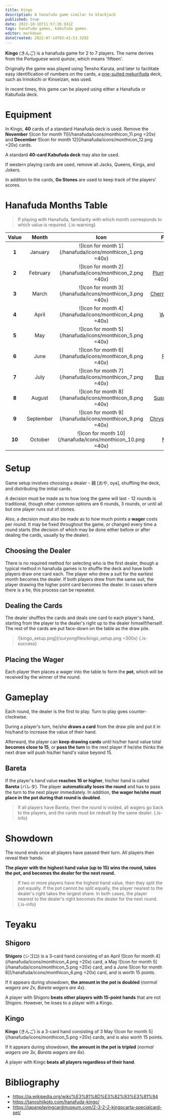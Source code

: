 ```yaml
---
title: Kingo
description: A hanafuda game similar to blackjack
published: true
date: 2022-10-16T11:57:20.931Z
tags: hanafuda games, kabufuda games
editor: markdown
dateCreated: 2022-07-14T03:41:53.329Z
---
```


**Kingo** (きんご) is a hanafuda game for 2 to 7 players. The name derives from the Portuguese word *quinze*, which means 'fifteen'.

Originally the game was played using Tensho Karuta, and later to facilitate easy identification of numbers on the cards, a [one-suited mekurifuda](/en/one-suited-mekurifuda-variants) deck, such as Irinokichi or Kinseizan, was used.

In recent times, this game can be played using either a Hanafuda or Kabufuda deck.

# Equipment
In Kingo, **40** cards of a standard Hanafuda deck is used. Remove the **November** ![Icon for month 11](/hanafuda/icons/monthicon_11.png =20x) and **December** ![Icon for month 12](/hanafuda/icons/monthicon_12.png =20x) cards.

A standard **40-card Kabufuda deck** may also be used.

If western playing cards are used, remove all Jacks, Queens, Kings, and Jokers.

In addition to the cards, **Go Stones** are used to keep track of the players' scores.

# Hanafuda Months Table
>If playing with Hanafuda, familiarity with which month corresponds to which value is required.
{.is-warning}

|Value|Month|Icon|Flower|
|:---:|:---:|:---:|:---:|
|**1**|January|![Icon for month 1](/hanafuda/icons/monthicon_1.png =40x)|[Pine](/en/hanafuda/suits/pine)|
|**2**|February|![Icon for month 2](/hanafuda/icons/monthicon_2.png =40x)|[Plum Blossom](/en/hanafuda/suits/plum-blossom)|
|**3**|March|![Icon for month 3](/hanafuda/icons/monthicon_3.png =40x)|[Cherry Blossom](/en/hanafuda/suits/cherry-blossom)|
|**4**|April|![Icon for month 4](/hanafuda/icons/monthicon_4.png =40x)|[Wisteria](/en/hanafuda/suits/wisteria)|
|**5**|May|![Icon for month 5](/hanafuda/icons/monthicon_5.png =40x)|[Iris](/en/hanafuda/suits/iris)|
|**6**|June|![Icon for month 6](/hanafuda/icons/monthicon_6.png =40x)|[Peony](/en/hanafuda/suits/peony)|
|**7**|July|![Icon for month 7](/hanafuda/icons/monthicon_7.png =40x)|[Bush Clover](/en/hanafuda/suits/bush-clover)|
|**8**|August|![Icon for month 8](/hanafuda/icons/monthicon_8.png =40x)|[Susuki Grass](/en/hanafuda/suits/susuki-grass)|
|**9**|September|![Icon for month 9](/hanafuda/icons/monthicon_9.png =40x)|[Chrysanthemum](/en/hanafuda/suits/chrysanthemum)|
|**10**|October|![Icon for month 10](/hanafuda/icons/monthicon_10.png =40x)|[Maple](/en/hanafuda/suits/maple)|

# Setup
Game setup involves choosing a dealer - 親 [おや, oya], shuffling the deck, and distributing the initial cards.

A decision must be made as to how long the game will last - 12 rounds is traditional, though other common options are 6 rounds, 3 rounds, or until all but one player runs out of stones.

Also, a decision must also be made as to how much points a **wager** costs per round. It may be fixed throughout the game, or changed every time a round starts (the decision of which may be done either before or after dealing the cards, usually by the dealer).

## Choosing the Dealer
There is no required method for selecting who is the first dealer, though a typical method in hanafuda games is to shuffle the deck and have both players draw one card each. The player who drew a suit for the earliest month becomes the dealer. If both players drew from the same suit, the player drawing the higher point card becomes the dealer. In cases where there is a tie, this process can be repeated.

## Dealing the Cards
The dealer shuffles the cards and deals one card to each player's hand, starting from the player to the dealer's right up to the dealer himself/herself. The rest of the cards are put face-down on the table as the draw pile.

> ![kingo_setup.png](/suryongfiles/kingo_setup.png =300x)
{.is-success}

## Placing the Wager
Each player then places a wager into the table to form the **pot**, which will be received by the winner of the round.

# Gameplay
Each round, the dealer is the first to play. Turn to play goes counter-clockwise.

During a player's turn, he/she **draws a card** from the draw pile and put it in his/hand to increase the value of their hand.

Afterward, the player can **keep drawing cards** until his/her hand value total **becomes close to 15**, or **pass the turn** to the next player if he/she thinks the next draw will push his/her hand's value beyond 15.

## Bareta
If the player's hand value **reaches 16 or higher**, his/her hand is called **Bareta** (バレタ). The player **automatically loses the round** and has to pass the turn to the next player immediately. In addition, **the wager he/she must place in the pot during that round is doubled**.

> If all players have Bareta, then the round is voided, all wagers go back to the players, and the cards must be redealt by the same dealer.
{.is-info}

# Showdown
The round ends once all players have passed their turn. All players then reveal their hands.

**The player with the highest hand value (up to 15) wins the round, takes the pot, and becomes the dealer for the next round.**

> If two or more players have the highest hand value, then they split the pot equally. If the pot cannot be split equally, the player nearest to the dealer's right takes the largest share. In both cases, the player nearest to the dealer's right becomes the dealer for the next round.
{.is-info}

# Teyaku
## Shigoro
**Shigoro** (シゴロ) is a 3-card hand consisting of an April ![Icon for month 4](/hanafuda/icons/monthicon_4.png =20x) card, a May ![Icon for month 5](/hanafuda/icons/monthicon_5.png =20x) card, and a June ![Icon for month 6](/hanafuda/icons/monthicon_6.png =20x) card, and is worth 15 points.

If it appears during showdown, **the amount in the pot is doubled** (*normal wagers are 2x, Bareta wagers are 4x*).

A player with Shigoro **beats other players with 15-point hands** that are not Shigoro. However, he loses to a player with a Kingo.

## Kingo
**Kingo** (きんご) is a 3-card hand consisting of 3 May ![Icon for month 5](/hanafuda/icons/monthicon_5.png =20x) cards, and is also worth 15 points.

If it appears during showdown, **the amount in the pot is tripled** (*normal wagers are 3x, Bareta wagers are 6x*).

A player with Kingo **beats all players regardless of their hand**.

# Bibliography
- https://ja.wikipedia.org/wiki/%E3%81%8D%E3%82%93%E3%81%94
- https://tanoshiikoto.com/hanafuda-kingo/
- https://japanplayingcardmuseum.com/2-3-2-2-kingocarta-specialcard-set/